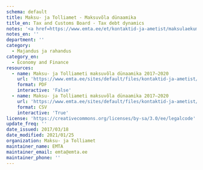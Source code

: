 ```yaml
---
schema: default
title: Maksu- ja Tolliamet - Maksuvõla dünaamika
title_en: Tax and Customs Board - Tax debt dynamics
notes: '<a href=https://www.emta.ee/et/kontaktid-ja-ametist/maksulaekumine-statistika/maksu-ja-tolliameti-avaandmed>Maksu- ja Tolliameti avaandmed</a>.'
notes_en: ''
department: ''
category:
  - Majandus ja rahandus
category_en:
  - Economy and Finance
resources:
  - name: Maksu- ja Tolliameti maksuvõla dünaamika 2017–2020
    url: 'https://www.emta.ee/sites/default/files/kontaktid-ja-ametist/maksulaekumine-statistika/maksuvola-dunaamika/voladunaamika_2017-2020.pdf'
    format: PDF
    interactive: 'False'
  - name: Maksu- ja Tolliameti maksuvõla dünaamika 2017–2020
    url: 'https://www.emta.ee/sites/default/files/kontaktid-ja-ametist/maksulaekumine-statistika/maksuvola-dunaamika/voladunaamika_2017-2020.csv'
    format: CSV
    interactive: 'True'
license: 'https://creativecommons.org/licenses/by-sa/3.0/ee/legalcode'
update_freq: ''
date_issued: 2017/03/18
date_modified: 2021/01/25
organization: Maksu- ja Tolliamet
maintainer_name: EMTA
maintainer_email: emta@emta.ee
maintainer_phone: ''
---
```

